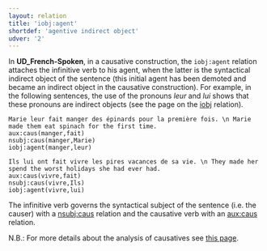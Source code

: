```yaml
---
layout: relation
title: 'iobj:agent'
shortdef: 'agentive indirect object'
udver: '2'
---
```


In **UD_French-Spoken**, in a causative construction, the `iobj:agent` relation attaches the infinitive verb to his agent, when the latter is the syntactical indirect object of the sentence (this initial agent has been demoted and became an indirect object in the causative construction).
For example, in the following sentences, the use of the pronouns _leur_ and _lui_ shows that these pronouns are indirect objects (see the page on the [iobj]() relation).

~~~ sdparse
Marie leur fait manger des épinards pour la première fois. \n Marie made them eat spinach for the first time.
aux:caus(manger,fait)
nsubj:caus(manger,Marie)
iobj:agent(manger,leur)
~~~ 

~~~ sdparse
Ils lui ont fait vivre les pires vacances de sa vie. \n They made her spend the worst holidays she had ever had.
aux:caus(vivre,fait)
nsubj:caus(vivre,Ils)
iobj:agent(vivre,lui)
~~~ 

The infinitive verb governs the syntactical subject of the sentence (i.e. the causer) with a [nsubj:caus]() relation and the causative verb with an [aux:caus]() relation.

N.B.: For more details about the analysis of causatives see [this page](http://universaldependencies.org/fr/specific-syntax.html#causative).
